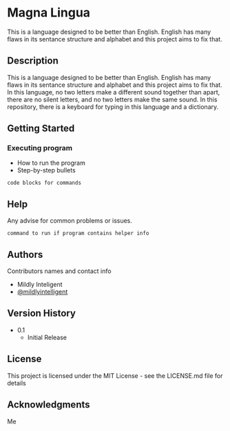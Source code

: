 # Magna Lingua

This is a language designed to be better than English. English has many flaws in its sentance structure and alphabet and this project aims to fix that.

## Description

This is a language designed to be better than English. English has many flaws in its sentance structure and alphabet and this project aims to fix that. In this language, no two letters make a different sound together than apart, there are no silent letters, and no two letters make the same sound. In this repository, there is a keyboard for typing in this language and a dictionary.

## Getting Started

### Executing program

* How to run the program
* Step-by-step bullets
```
code blocks for commands
```

## Help

Any advise for common problems or issues.
```
command to run if program contains helper info
```

## Authors

Contributors names and contact info

* Mildly Inteligent
* [@mildlyintelligent](https://www.discordapp.com/users/1149807709269536849)

## Version History
* 0.1
    * Initial Release

## License

This project is licensed under the MIT License - see the LICENSE.md file for details

## Acknowledgments

Me
